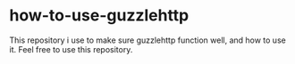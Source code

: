 # how-to-use-guzzlehttp
This repository i use to make sure guzzlehttp function well, and how to use it.
Feel free to use this repository.
